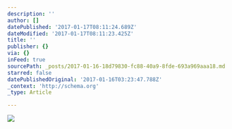 ```yaml
---
description: ''
author: []
datePublished: '2017-01-17T08:11:24.689Z'
dateModified: '2017-01-17T08:11:23.425Z'
title: ''
publisher: {}
via: {}
inFeed: true
sourcePath: _posts/2017-01-16-18d79830-fc88-40a9-8fde-693a969aaa18.md
starred: false
datePublishedOriginal: '2017-01-16T03:23:47.788Z'
_context: 'http://schema.org'
_type: Article

---
```

![](https://the-grid-user-content.s3-us-west-2.amazonaws.com/e80b5e06-041e-4438-a397-7956e7f02f61.jpg)